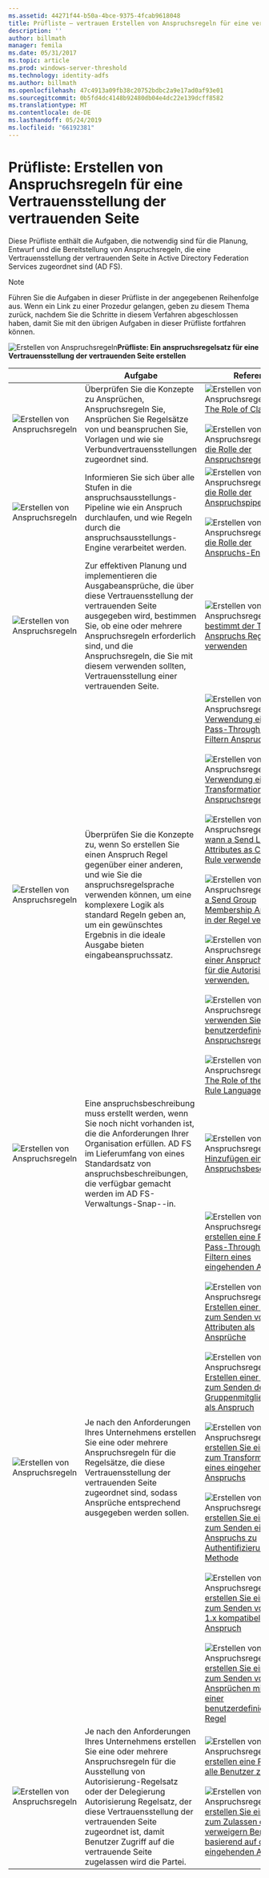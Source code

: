 ```yaml
---
ms.assetid: 44271f44-b50a-4bce-9375-4fcab9618048
title: Prüfliste – vertrauen Erstellen von Anspruchsregeln für eine vertrauende Seite
description: ''
author: billmath
manager: femila
ms.date: 05/31/2017
ms.topic: article
ms.prod: windows-server-threshold
ms.technology: identity-adfs
ms.author: billmath
ms.openlocfilehash: 47c4913a09fb38c20752bdbc2a9e17ad0af93e01
ms.sourcegitcommit: 0b5fd4dc4148b92480db04e4dc22e139dcff8582
ms.translationtype: MT
ms.contentlocale: de-DE
ms.lasthandoff: 05/24/2019
ms.locfileid: "66192381"
---
```

# <a name="checklist-creating-claim-rules-for-a-relying-party-trust"></a>Prüfliste: Erstellen von Anspruchsregeln für eine Vertrauensstellung der vertrauenden Seite


Diese Prüfliste enthält die Aufgaben, die notwendig sind für die Planung, Entwurf und die Bereitstellung von Anspruchsregeln, die eine Vertrauensstellung der vertrauenden Seite in Active Directory Federation Services zugeordnet sind \(AD FS\).  
  
> [!NOTE]  
> Führen Sie die Aufgaben in dieser Prüfliste in der angegebenen Reihenfolge aus. Wenn ein Link zu einer Prozedur gelangen, geben zu diesem Thema zurück, nachdem Sie die Schritte in diesem Verfahren abgeschlossen haben, damit Sie mit den übrigen Aufgaben in dieser Prüfliste fortfahren können.  
  
![Erstellen von Anspruchsregeln](media/2b05dce3-938f-4168-9b8f-1f4398cbdb9b.gif)**Prüfliste: Ein anspruchsregelsatz für eine Vertrauensstellung der vertrauenden Seite erstellen**  
  
||Aufgabe|Referenz|  
|-|--------|-------------|  
|![Erstellen von Anspruchsregeln](media/icon_checkboxo.gif)|Überprüfen Sie die Konzepte zu Ansprüchen, Anspruchsregeln Sie, Ansprüchen Sie Regelsätze von und beanspruchen Sie, Vorlagen und wie sie Verbundvertrauensstellungen zugeordnet sind.|![Erstellen von Anspruchsregeln](media/faa393df-4856-4431-9eda-4f4e5be72a90.gif)[The Role of Claims](../../ad-fs/technical-reference/The-Role-of-Claims.md)<br /><br />![Erstellen von Anspruchsregeln](media/faa393df-4856-4431-9eda-4f4e5be72a90.gif)[die Rolle der Anspruchsregeln](../../ad-fs/technical-reference/The-Role-of-Claim-Rules.md)|  
|![Erstellen von Anspruchsregeln](media/icon_checkboxo.gif)|Informieren Sie sich über alle Stufen in die anspruchsausstellungs-Pipeline wie ein Anspruch durchlaufen, und wie Regeln durch die anspruchsausstellungs-Engine verarbeitet werden.|![Erstellen von Anspruchsregeln](media/faa393df-4856-4431-9eda-4f4e5be72a90.gif)[die Rolle der Anspruchspipeline](../../ad-fs/technical-reference/The-Role-of-the-Claims-Pipeline.md)<br /><br />![Erstellen von Anspruchsregeln](media/faa393df-4856-4431-9eda-4f4e5be72a90.gif)[die Rolle der Anspruchs-Engine](../../ad-fs/technical-reference/The-Role-of-the-Claims-Engine.md)|  
|![Erstellen von Anspruchsregeln](media/icon_checkboxo.gif)|Zur effektiven Planung und implementieren die Ausgabeansprüche, die über diese Vertrauensstellung der vertrauenden Seite ausgegeben wird, bestimmen Sie, ob eine oder mehrere Anspruchsregeln erforderlich sind, und die Anspruchsregeln, die Sie mit diesem verwenden sollten, Vertrauensstellung einer vertrauenden Seite.|![Erstellen von Anspruchsregeln](media/faa393df-4856-4431-9eda-4f4e5be72a90.gif)[bestimmt der Typ des Anspruchs Regelvorlage verwenden](../../ad-fs/technical-reference/Determine-the-Type-of-Claim-Rule-Template-to-Use.md)|  
|![Erstellen von Anspruchsregeln](media/icon_checkboxo.gif)|Überprüfen Sie die Konzepte zu, wenn So erstellen Sie einen Anspruch Regel gegenüber einer anderen, und wie Sie die anspruchsregelsprache verwenden können, um eine komplexere Logik als standard Regeln geben an, um ein gewünschtes Ergebnis in die ideale Ausgabe bieten eingabeanspruchssatz.|![Erstellen von Anspruchsregeln](media/faa393df-4856-4431-9eda-4f4e5be72a90.gif)[Verwendung einer Pass-Through oder Filtern Anspruchsregel](../../ad-fs/technical-reference/When-to-Use-a-Pass-Through-or-Filter-Claim-Rule.md)<br /><br />![Erstellen von Anspruchsregeln](media/faa393df-4856-4431-9eda-4f4e5be72a90.gif)[Verwendung einer Transformation Anspruchsregel](../../ad-fs/technical-reference/When-to-Use-a-Transform-Claim-Rule.md)<br /><br />![Erstellen von Anspruchsregeln](media/faa393df-4856-4431-9eda-4f4e5be72a90.gif)[wann a Send LDAP Attributes as Claims Rule verwenden](../../ad-fs/technical-reference/When-to-Use-a-Send-LDAP-Attributes-as-Claims-Rule.md)<br /><br />![Erstellen von Anspruchsregeln](media/faa393df-4856-4431-9eda-4f4e5be72a90.gif)[a Send Group Membership Anspruch in der Regel verwenden](../../ad-fs/technical-reference/When-to-Use-a-Send-Group-Membership-as-a-Claim-Rule.md)<br /><br />![Erstellen von Anspruchsregeln](media/faa393df-4856-4431-9eda-4f4e5be72a90.gif)[einer Anspruchsregel für die Autorisierung verwenden.](../../ad-fs/technical-reference/When-to-Use-an-Authorization-Claim-Rule.md)<br /><br />![Erstellen von Anspruchsregeln](media/faa393df-4856-4431-9eda-4f4e5be72a90.gif)[verwenden Sie eine benutzerdefinierte Anspruchsregel](../../ad-fs/technical-reference/When-to-Use-a-Custom-Claim-Rule.md)<br /><br />![Erstellen von Anspruchsregeln](media/faa393df-4856-4431-9eda-4f4e5be72a90.gif)[The Role of the Claim Rule Language](../../ad-fs/technical-reference/The-Role-of-the-Claim-Rule-Language.md)|  
|![Erstellen von Anspruchsregeln](media/icon_checkboxo.gif)|Eine anspruchsbeschreibung muss erstellt werden, wenn Sie noch nicht vorhanden ist, die die Anforderungen Ihrer Organisation erfüllen. AD FS im Lieferumfang von eines Standardsatz von anspruchsbeschreibungen, die verfügbar gemacht werden im AD FS-Verwaltungs-Snap-\-in.|![Erstellen von Anspruchsregeln](media/15dd35b6-6cc6-421f-93f8-7109920e7144.gif)[Hinzufügen einer Anspruchsbeschreibung](../../ad-fs/operations/Add-a-Claim-Description.md)|  
|![Erstellen von Anspruchsregeln](media/icon_checkboxo.gif)|Je nach den Anforderungen Ihres Unternehmens erstellen Sie eine oder mehrere Anspruchsregeln für die Regelsätze, die diese Vertrauensstellung der vertrauenden Seite zugeordnet sind, sodass Ansprüche entsprechend ausgegeben werden sollen.|![Erstellen von Anspruchsregeln](media/15dd35b6-6cc6-421f-93f8-7109920e7144.gif)[erstellen eine Regel für Pass-Through oder Filtern eines eingehenden Anspruchs](../../ad-fs/operations/Create-a-Rule-to-Pass-Through-or-Filter-an-Incoming-Claim.md)<br /><br />![Erstellen von Anspruchsregeln](media/15dd35b6-6cc6-421f-93f8-7109920e7144.gif)[Erstellen einer Regel zum Senden von LDAP-Attributen als Ansprüche](../../ad-fs/operations/Create-a-Rule-to-Send-LDAP-Attributes-as-Claims.md)<br /><br />![Erstellen von Anspruchsregeln](media/15dd35b6-6cc6-421f-93f8-7109920e7144.gif)[Erstellen einer Regel zum Senden der Gruppenmitgliedschaft als Anspruch](../../ad-fs/operations/Create-a-Rule-to-Send-Group-Membership-as-a-Claim.md)<br /><br />![Erstellen von Anspruchsregeln](media/15dd35b6-6cc6-421f-93f8-7109920e7144.gif)[erstellen Sie eine Regel zum Transformieren eines eingehenden Anspruchs](../../ad-fs/operations/Create-a-Rule-to-Transform-an-Incoming-Claim.md)<br /><br />![Erstellen von Anspruchsregeln](media/15dd35b6-6cc6-421f-93f8-7109920e7144.gif)[erstellen Sie eine Regel zum Senden eines Anspruchs zu Authentifizierung-Methode](../../ad-fs/operations/Create-a-Rule-to-Send-an-Authentication-Method-Claim.md)<br /><br />![Erstellen von Anspruchsregeln](media/15dd35b6-6cc6-421f-93f8-7109920e7144.gif)[erstellen Sie eine Regel zum Senden von AD FS 1.x kompatibel Anspruch](../../ad-fs/operations/Create-a-Rule-to-Send-an-AD-FS-1x-Compatible-Claim.md)<br /><br />![Erstellen von Anspruchsregeln](media/15dd35b6-6cc6-421f-93f8-7109920e7144.gif)[erstellen Sie eine Regel zum Senden von Ansprüchen mithilfe einer benutzerdefinierten Regel](../../ad-fs/operations/Create-a-Rule-to-Send-Claims-Using-a-Custom-Rule.md)|  
|![Erstellen von Anspruchsregeln](media/icon_checkboxo.gif)|Je nach den Anforderungen Ihres Unternehmens erstellen Sie eine oder mehrere Anspruchsregeln für die Ausstellung von Autorisierung-Regelsatz oder der Delegierung Autorisierung Regelsatz, der diese Vertrauensstellung der vertrauenden Seite zugeordnet ist, damit Benutzer Zugriff auf die vertrauende Seite zugelassen wird die Partei.|![Erstellen von Anspruchsregeln](media/15dd35b6-6cc6-421f-93f8-7109920e7144.gif)[erstellen eine Regel für alle Benutzer zulassen](../../ad-fs/operations/Create-a-Rule-to-Permit-All-Users.md)<br /><br />![Erstellen von Anspruchsregeln](media/15dd35b6-6cc6-421f-93f8-7109920e7144.gif)[erstellen Sie eine Regel zum Zulassen oder verweigern Benutzer basierend auf der eines eingehenden Anspruchs](../../ad-fs/operations/Create-a-Rule-to-Permit-or-Deny-Users-Based-on-an-Incoming-Claim.md)|  

